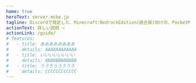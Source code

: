 ```yaml
---
home: true
heroText: server.mcbe.jp
tagline: Discordで発足した、Minecraft:BedrockEdition(統合版)向けの、PocketMine-MP等のサーバーソフトウェアのプラグイン開発者向けコミュニティです。
actionText: 詳しい説明 ⇢
actionLink: /guide/
# features:
#   - title: ああああああああ
#     details: AAAAAAAAAAAA
#   - title: いいいいいいいい
#     details: BBBBBBBBBBBB
#   - title: うううううううう
#     details: CCCCCCCCCCCC
---
```


